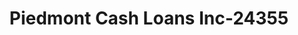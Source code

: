---
f_zip-code: 24112
f_state-code: VA
title: Piedmont Cash Loans Inc-24355
f_phone: 276-632-9992
f_city-only: Martinsville
f_address: 2440 Greensboro Road Martinsville
f_location-unique-id: '24355'
slug: piedmont-cash-loans-inc-24355
updated-on: '2024-05-30T13:46:58.046Z'
created-on: '2024-05-30T13:36:59.803Z'
published-on: '2024-05-30T13:54:32.469Z'
f_city-state: cms/city/martinsville-va.md
f_company: cms/company/piedmont-cash-loans-inc.md
f_state: cms/state/virginia.md
layout: '[payday-loan].html'
tags: payday-loan
---